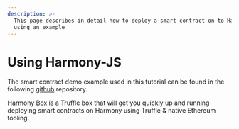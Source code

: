 ```yaml
---
description: >-
  This page describes in detail how to deploy a smart contract on to Harmony
  using an example
---
```


# Using Harmony-JS

The smart contract demo example used in this tutorial can be found in the following [github](https://github.com/rachit2501/Smart-Contract-Demo) repository.

[Harmony Box](https://www.trufflesuite.com/boxes/harmony-box) is a Truffle box that will get you quickly up and running deploying smart contracts on Harmony using Truffle & native Ethereum tooling.
